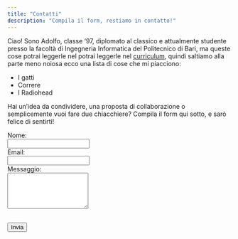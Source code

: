 ```yaml
---
title: "Contatti"
description: "Compila il form, restiamo in contatto!"
---
```




Ciao! Sono Adolfo, classe ‘97, diplomato al classico e attualmente studente presso la facoltà di Ingegneria Informatica del Politecnico di Bari, ma queste cose potrai leggerle nel potrai leggerle nel  <a href="https://res.cloudinary.com/dkkvkj82k/image/upload/v1749566768/CV_it_dby0co.pdf" target="_blank">curriculum</a>, quindi saltiamo alla parte meno noiosa ecco una lista di cose che mi piacciono:

  - I gatti  
  - Correre  
  - I Radiohead  

Hai un’idea da condividere, una proposta di collaborazione o semplicemente vuoi fare due chiacchiere? Compila il form qui sotto, e sarò felice di sentirti!


<form id="contact-form" name="contact" method="POST" action="https://formspree.io/f/mzzrwdkd" class="contact-form">
  <label>
    Nome:<br>
    <input type="text" name="name" required>
  </label><br>

  <label>
    Email:<br>
    <input type="email" name="_replyto" required>
  </label><br>

  <label>
    Messaggio:<br>
    <textarea name="message" rows="5" required></textarea>
  </label><br><br>

  <button type="submit" >Invia</button>
</form>



